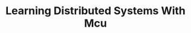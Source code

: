 ---
title: "Learning Distributed Systems With Mcu"
slug: "learning-distributed-systems-with-mcu"
draft: false
is_upcoming: false
event_date: "2023-05-30"
image: "event-image.png"
name: "Learning Distributed Systems with the Marvel Cinematic Universe (MCU)"
description: |
    Curious about distributed systems and looking for an easy way to get the basics? Not quite sure yet if distributed systems are relevant to what you're working on?

    You're in luck! We have a fun, entertaining, and super hero-filled learning session just for you! :)

    If the Multiverse Saga has taught us anything so far, it's that we're all living in a distributed system -- it's about time for you to learn how the rules work!

    Learn about the following core distributed systems principles through the lens of the MCU:
    - Availability
    - Replication
    - Consistency
    - Fault Tolerance
    - Consensus
    - and more!"
events: ['Webinar']
registration_link:
call_to_action:
video_link: https://www.youtube.com/embed/69NHCONuCDU?si=FD44xo_TxEor8KcH
audio_link: 
categories: ['Video']
presenters: ['Rebecca Bilbro', 'Beci Lambrecht']
topics: ['Distributed Systems']
---